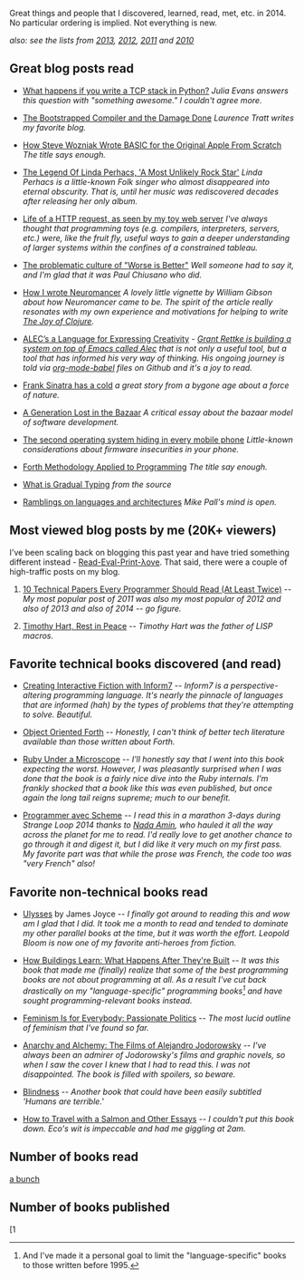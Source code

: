 Great things and people that I discovered, learned, read, met, etc. in 2014.  No particular ordering is implied.  Not everything is new.

*also: see the lists from [2013](http://blog.fogus.me/2013/12/27/the-best-things-and-stuff-of-2013/), [2012](http://blog.fogus.me/2012/12/26/the-best-things-and-stuff-of-2012/), [2011](http://blog.fogus.me/2011/12/31/the-best-things-and-stuff-of-2011/) and [2010](http://blog.fogus.me/2010/12/30/the-best-things-in-2010/)*

Great blog posts read
---------------------

* [What happens if you write a TCP stack in Python?](http://jvns.ca/blog/2014/08/12/what-happens-if-you-write-a-tcp-stack-in-python/) *Julia Evans answers this question with "something awesome."  I couldn't agree more.*

* [The Bootstrapped Compiler and the Damage Done](http://tratt.net/laurie/blog/entries/the_bootstrapped_compiler_and_the_damage_done) *Laurence Tratt writes my favorite blog.*

* [How Steve Wozniak Wrote BASIC for the Original Apple From Scratch](http://gizmodo.com/how-steve-wozniak-wrote-basic-for-the-original-apple-fr-1570573636/all) *The title says enough.*

* [The Legend Of Linda Perhacs, 'A Most Unlikely Rock Star'](http://www.npr.org/2014/03/05/283049017/the-legend-of-linda-perhacs-a-most-unlikely-rock-star) *Linda Perhacs is a little-known Folk singer who almost disappeared into eternal obscurity.  That is, until her music was rediscovered decades after releasing her only album.*

* [Life of a HTTP request, as seen by my toy web server](http://tia.mat.br/blog/html/2014/10/06/life_of_a_http_request.html) *I've always thought that programming toys (e.g. compilers, interpreters, servers, etc.) were, like the fruit fly, useful ways to gain a deeper understanding of larger systems within the confines of a constrained tableau.*

* [The problematic culture of "Worse is Better"](http://pchiusano.github.io/2014-10-13/worseisworse.html) *Well someone had to say it, and I'm glad that it was Paul Chiusano who did.*

* [How I wrote Neuromancer](http://www.theguardian.com/books/2014/nov/26/william-gibson-neuromancer-book-club) *A lovely little vignette by William Gibson about how Neuromancer came to be.  The spirit of the article really resonates with my own experience and motivations for helping to write [The Joy of Clojure](http://www.amazon.com/Joy-Clojure-Michael-Fogus/dp/1617291412/?tag=fogus-20).*

* [ALEC’s a Language for Expressing Creativity](http://www.wisdomandwonder.com/article/9325/alecs-a-language-for-expressing-creativity) - *[Grant Rettke is building a system on top of Emacs called Alec](https://github.com/grettke/home/blob/master/ALEC.txt) that is not only a useful tool, but a tool that has informed his very way of thinking.  His ongoing journey is told via [org-mode-babel](http://orgmode.org/worg/org-contrib/babel/) files on Github and it's a joy to read.*

* [Frank Sinatra has a cold](http://www.esquire.com/features/ESQ1003-OCT_SINATRA_rev_) *a great story from a bygone age about a force of nature.*

* [A Generation Lost in the Bazaar](http://queue.acm.org/detail.cfm?id=2349257&ref=fullrss) *A critical essay about the bazaar model of software development.*

* [The second operating system hiding in every mobile phone](http://www.osnews.com/story/27416/The_second_operating_system_hiding_in_every_mobile_phone) *Little-known considerations about firmware insecurities in your phone.*

* [Forth Methodology Applied to Programming](http://www.ultratechnology.com/method.htm) *The title say enough.*

* [What is Gradual Typing](http://wphomes.soic.indiana.edu/jsiek/what-is-gradual-typing/) *from the source*

* [Ramblings on languages and architectures](http://www.freelists.org/post/luajit/Ramblings-on-languages-and-architectures-was-Re-any-benefit-to-throwing-off-lua51-constraints) *Mike Pall's mind is open.*


Most viewed blog posts by me (20K+ viewers)
-------------------------------------------

I've been scaling back on blogging this past year and have tried something different instead - [Read-Eval-Print-λove](http://www.readevalprintlove.org).  That said, there were a couple of high-traffic posts on my blog.

1. [10 Technical Papers Every Programmer Should Read (At Least Twice)](http://blog.fogus.me/2011/09/08/10-technical-papers-every-programmer-should-read-at-least-twice/) -- *My most popular post of 2011 was also my most popular of 2012 and also of 2013 and also of 2014 -- go figure.*

2. [Timothy Hart, Rest in Peace](http://blog.fogus.me/2014/01/27/timothy-hart-rest-in-peace/) -- *Timothy Hart was the father of LISP macros.*


Favorite technical books discovered (and read)
----------------------------------------------

* [Creating Interactive Fiction with Inform7](http://www.amazon.com/gp/product/1435455061/?ie=UTF8&tag=fogus-20) -- *Inform7 is a perspective-altering programming language. It's nearly the pinnacle of languages that are informed (hah) by the types of problems that they're attempting to solve.  Beautiful.*

* [Object Oriented Forth](http://www.amazon.com/gp/product/0125635702/?ie=UTF8&tag=fogus-20) -- *Honestly, I can't think of better tech literature available than those written about Forth.*

* [Ruby Under a Microscope](http://www.amazon.com/Ruby-Under-Microscope-Illustrated-Internals/dp/1593275277/ref=sr_1_1?tag=fogus-20) -- *I'll honestly say that I went into this book expecting the worst.  However, I was pleasantly surprised when I was done that the book is a fairly nice dive into the Ruby internals.  I'm frankly shocked that a book like this was even published, but once again the long tail reigns supreme; much to our benefit.*

* [Programmer avec Scheme](http://www.amazon.com/gp/product/2841801314/ref=x_gr_w_bb_t1_x?tag=fogus-20) -- *I read this in a marathon 3-days during Strange Loop 2014 thanks to [Nada Amin](http://lampwww.epfl.ch/~amin/cv/), who hauled it all the way across the planet for me to read.  I'd really love to get another chance to go through it and digest it, but I did like it very much on my first pass.  My favorite part was that while the prose was French, the code too was "very French" also!*

Favorite non-technical books read
---------------------------------

* [Ulysses](http://www.amazon.com/ULYSSES-illustrated-complete-unabridged-Dubliners-ebook/dp/B00F32YJNY/?tag=fogus-20) by James Joyce -- *I finally got around to reading this and wow am I glad that I did.  It took me a month to read and tended to dominate my other parallel books at the time, but it was worth the effort.  Leopold Bloom is now one of my favorite anti-heroes from fiction.*

* [How Buildings Learn: What Happens After They're Built](http://www.amazon.com/How-Buildings-Learn-Happens-Theyre/dp/0140139966/?tag=fogus-20) -- *It was this book that made me (finally) realize that some of the best programming books are not about programming at all. As a result I've cut back drastically on my "language-specific" programming books[^old] and have sought programming-relevant books instead.*

* [Feminism Is for Everybody: Passionate Politics](http://www.amazon.com/FEMINISM-FOR-EVERYBODY-bell-hooks/dp/0745317332/?tag=fogus-20) -- *The most lucid outline of feminism that I've found so far.*

* [Anarchy and Alchemy: The Films of Alejandro Jodorowsky](http://www.amazon.com/Anarchy-Alchemy-Alejandro-Jodorowsky-Persistence/dp/1840681454/?tag=fogus-20) -- *I've always been an admirer of Jodorowsky's films and graphic novels, so when I saw the cover I knew that I had to read this.  I was not disappointed.  The book is filled with spoilers, so beware.*

* [Blindness](http://www.amazon.com/Blindness-Harvest-Book-Jose-Saramago/dp/0156007754/?tag=fogus-20) -- *Another book that could have been easily subtitled 'Humans are terrible.'*

* [How to Travel with a Salmon and Other Essays](http://www.amazon.com/Travel-Salmon-Other-Essays-Harvest/dp/015600125X/?tag=fogus-20) -- *I couldn't put this book down.  Eco's wit is impeccable and had me giggling at 2am.*

[^old]: And I've made it a personal goal to limit the "language-specific" books to those written before 1995.

## Number of books read

[a bunch](http://www.goodreads.com/review/list/266149-michael?page=1&shelf=2014_read&view=covers)


## Number of books published

[1